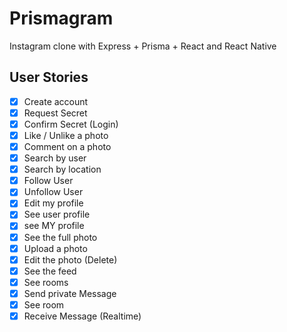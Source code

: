 # Prismagram

Instagram clone with Express + Prisma + React and React Native

## User Stories

- [x] Create account
- [x] Request Secret
- [x] Confirm Secret (Login)
- [x] Like / Unlike a photo
- [x] Comment on a photo
- [x] Search by user
- [x] Search by location
- [x] Follow User
- [x] Unfollow User
- [x] Edit my profile
- [x] See user profile
- [x] see MY profile
- [x] See the full photo
- [x] Upload a photo
- [x] Edit the photo (Delete)
- [x] See the feed
- [x] See rooms
- [x] Send private Message
- [x] See room
- [x] Receive Message (Realtime)

